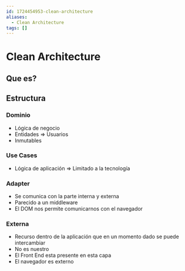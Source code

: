 ```yaml
---
id: 1724454953-clean-architecture
aliases:
  - Clean Architecture
tags: []
---
```


# Clean Architecture

## Que es?

## Estructura

### Dominio

- Lógica de negocio
- Entidades => Usuarios
- Inmutables

### Use Cases

- Lógica de aplicación => Limitado a la tecnología

### Adapter

- Se comunica con la parte interna y externa
- Parecido a un middleware
- El DOM nos permite comunicarnos con el navegador

### Externa

- Recurso dentro de la aplicación que en un momento dado se puede intercambiar
- No es nuestro
- El Front End esta presente en esta capa
- El navegador es externo
